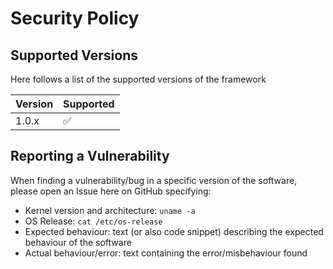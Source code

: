 # Security Policy

## Supported Versions

Here follows a list of the supported versions of the framework

| Version | Supported          |
| ------- | ------------------ |
| 1.0.x   | :white_check_mark: |

## Reporting a Vulnerability

When finding a vulnerability/bug in a specific version of the software, please open an Issue here on GitHub specifying:

* Kernel version and architecture: `uname -a`
* OS Release: `cat /etc/os-release`
* Expected behaviour: text (or also code snippet) describing the expected behaviour of the software
* Actual behaviour/error: text containing the error/misbehaviour found